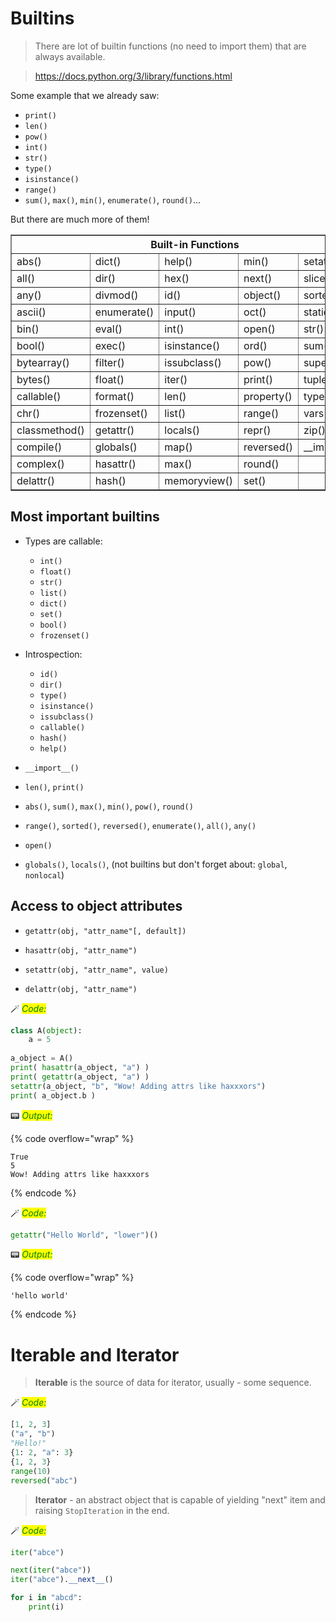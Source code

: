# Builtins

> There are lot of builtin functions (no need to import them) that are always available.

> https://docs.python.org/3/library/functions.html

Some example that we already saw: 
* `print()`
* `len()`
* `pow()`
* `int()`
* `str()`
* `type()`
* `isinstance()`
* `range()`
* `sum()`, `max()`, `min()`, `enumerate()`, `round()`...

But there are much more of them!

<table border="1" class="docutils">
<thead valign="bottom">
<tr class="row-odd">
<th class="head" colspan=5><center>Built-in Functions</center></th>
</tr>
</thead>
<tbody valign="top">
<tr class="row-even"><td>abs()</td>
<td>dict()</td>
<td>help()</td>
<td>min()</td>
<td>setattr()</td>
</tr>
<tr class="row-odd"><td>all()</td>
<td>dir()</td>
<td>hex()</td>
<td>next()</td>
<td>slice()</td>
</tr>
<tr class="row-even"><td>any()</td>
<td>divmod()</td>
<td>id()</td>
<td>object()</td>
<td>sorted()</td>
</tr>
<tr class="row-odd"><td>ascii()</td>
<td>enumerate()</td>
<td>input()</td>
<td>oct()</td>
<td>staticmethod()</td>
</tr>
<tr class="row-even"><td>bin()</td>
<td>eval()</td>
<td>int()</td>
<td>open()</td>
<td>str()</td>
</tr>
<tr class="row-odd"><td>bool()</td>
<td>exec()</td>
<td>isinstance()</td>
<td>ord()</td>
<td>sum()</td>
</tr>
<tr class="row-even"><td>bytearray()</td>
<td>filter()</td>
<td>issubclass()</td>
<td>pow()</td>
<td>super()</td>
</tr>
<tr class="row-odd"><td>bytes()</td>
<td>float()</td>
<td>iter()</td>
<td>print()</td>
<td>tuple()</td>
</tr>
<tr class="row-even"><td>callable()</td>
<td>format()</td>
<td>len()</td>
<td>property()</td>
<td>type()</td>
</tr>
<tr class="row-odd"><td>chr()</td>
<td>frozenset()</td>
<td>list()</td>
<td>range()</td>
<td>vars()</td>
</tr>
<tr class="row-even"><td>classmethod()</td>
<td>getattr()</td>
<td>locals()</td>
<td>repr()</td>
<td>zip()</td>
</tr>
<tr class="row-odd"><td>compile()</td>
<td>globals()</td>
<td>map()</td>
<td>reversed()</td>
<td>__import__()</td>
</tr>
<tr class="row-even"><td>complex()</td>
<td>hasattr()</td>
<td>max()</td>
<td>round()</td>
<td>&nbsp;</td>
</tr>
<tr class="row-odd"><td>delattr()</td>
<td>hash()</td>
<td>memoryview()</td>
<td>set()</td>
<td>&nbsp;</td>
</tr>
</tbody>
</table>

## Most important builtins
* Types are callable:
    * `int()`
    * `float()`
    * `str()`
    * `list()`
    * `dict()`
    * `set()`
    * `bool()`
    * `frozenset()`
    

* Introspection:
    * `id()`
    * `dir()`
    * `type()`
    * `isinstance()`
    * `issubclass()`
    * `callable()`
    * `hash()`
    * `help()`

* `__import__()`
* `len()`, `print()`
* `abs()`, `sum()`, `max()`, `min()`,  `pow()`, `round()`
* `range()`, `sorted()`, `reversed()`, `enumerate()`, `all()`, `any()`
* `open()`
* `globals()`, `locals()`, (not builtins but don't forget about: `global`, `nonlocal`)

## Access to object attributes

* `getattr(obj, "attr_name"[, default])`

* `hasattr(obj, "attr_name")`

* `setattr(obj, "attr_name", value)`

* `delattr(obj, "attr_name")`
 


🪄 _<mark style="color:green;">Code:</mark>_

```python
class A(object):
    a = 5
    
a_object = A()
print( hasattr(a_object, "a") )
print( getattr(a_object, "a") )
setattr(a_object, "b", "Wow! Adding attrs like haxxxors")
print( a_object.b )
```

📟 _<mark style="color:green;">Output:</mark>_

{% code overflow="wrap" %}
```
True
5
Wow! Adding attrs like haxxxors
```
{% endcode %}




🪄 _<mark style="color:green;">Code:</mark>_

```python
getattr("Hello World", "lower")()
```




📟 _<mark style="color:green;">Output:</mark>_

{% code overflow="wrap" %}
```
'hello world'
```
{% endcode %}




# Iterable and Iterator

> **Iterable** is the source of data for iterator, usually - some sequence.

🪄 _<mark style="color:green;">Code:</mark>_

```python
[1, 2, 3]
("a", "b")
"Hello!"
{1: 2, "a": 3}
{1, 2, 3}
range(10)
reversed("abc")
```

> **Iterator** - an abstract object that is capable of yielding "next" item and raising `StopIteration` in the end.

🪄 _<mark style="color:green;">Code:</mark>_

```python
iter("abce")

next(iter("abce"))
iter("abce").__next__()

for i in "abcd":
    print(i)
```
